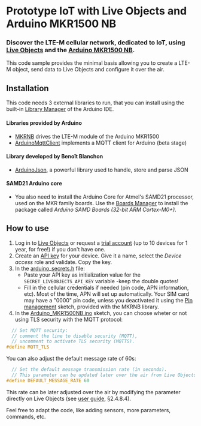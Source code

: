 # Prototype IoT with Live Objects and Arduino MKR1500 NB

### Discover the LTE-M cellular network, dedicated to IoT, using [**Live Objects**](https://liveobjects.orange-business.com) and the [**Arduino MKR1500 NB**](https://store.arduino.cc/mkr-nb-1500).

This code sample provides the minimal basis allowing you to create a LTE-M object, send data to Live Objects and configure it over the air.

## Installation ##
This code needs 3 external libraries to run, that you can install using the built-in [Library Manager](https://www.arduino.cc/en/guide/libraries) of the Arduino IDE.

#### Libraries provided by Arduino
- [MKRNB](https://www.arduino.cc/en/Reference/MKRNB) drives the LTE-M module of the Arduino MKR1500
- [ArduinoMqttClient](https://github.com/arduino-libraries/ArduinoMqttClient) implements a MQTT client for Arduino (beta stage)

#### Library developed by Benoît Blanchon
- [ArduinoJson](https://arduinojson.org/), a powerful library used to handle, store and parse JSON

#### SAMD21 Arduino core
- You also need to install the Arduino Core for Atmel's SAMD21 processor, used on the MKR family boards. Use the [Boards Manager](https://www.arduino.cc/en/guide/cores) to install the package called *Arduino SAMD Boards (32-bit ARM Cortex-M0+)*.

## How to use ##

1. Log in to [Live Objects](https://liveobjects.orange-business.com) or request a [trial account](https://liveobjects.orange-business.com/#/request_account) (up to 10 devices for 1 year, for free!) if you don't have one.
2. Create an [API key](https://liveobjects.orange-business.com/#/config/apikeys) for your device. Give it a name, select the *Device access* role and validate. Copy the key.
3. In the [arduino_secrets.h](./arduino_secrets.h) file:
   - Paste your API key as initialization value for the `SECRET_LIVEOBJECTS_API_KEY` variable -keep the double quotes!
   - Fill in the cellular credentials if needed (pin code, APN information, etc). Most of the time, APN will set up automatically. Your SIM card may have a "0000" pin code, unless you deactivated it using the [Pin management](https://github.com/arduino-libraries/MKRNB/blob/master/examples/Tools/PinManagement/PinManagement.ino) sketch, provided with the MKRNB library.
4. In the [Arduino_MKR1500NB.ino](./Arduino_MKR1500NB.ino) sketch, you can choose wheter or not using TLS security with the MQTT protocol:
```c++
  // Set MQTT security:
  // comment the line to disable security (MQTT),
  // uncomment to activate TLS security (MQTTS).
#define MQTT_TLS
```
You can also adjust the default message rate of 60s:
```c++
  // Set the default message transmission rate (in seconds).
  // This parameter can be updated later over the air from Live Objects.
#define DEFAULT_MESSAGE_RATE 60
```

This rate can be later adjusted over the air by modifying the parameter directly on Live Objects (see [user guide](https://liveobjects.orange-business.com/cms/app/uploads/EN_User-guide-Live-Objects-7.pdf#%5B%7B%22num%22%3A115%2C%22gen%22%3A0%7D%2C%7B%22name%22%3A%22XYZ%22%7D%2C68%2C355%2C0%5D), §2.4.8.4).

Feel free to adapt the code, like adding sensors, more parameters, commands, etc.
